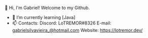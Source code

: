 👋 Hi, I'm Gabriel! Welcome to my Github.

 - 🌱 I’m currently learning [Java]
 - 📫 Contacts: 
      Discord: LoTREMOR#8326
      E-mail: gabrielsilvavieira_@hotmail.com
      Website: https://lotremor.dev/
